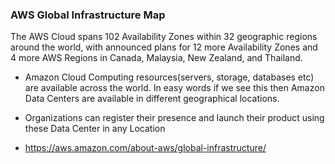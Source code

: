 ### AWS Global Infrastructure Map

The AWS Cloud spans 102 Availability Zones within 32 geographic regions around the world, with announced plans for 12 more Availability Zones and 4 more AWS Regions in Canada, Malaysia, New Zealand, and Thailand. 

- Amazon Cloud Computing resources(servers, storage, databases etc) are available across the world. 
In easy words if we see this then Amazon Data Centers are available in different geographical locations.

- Organizations can register their presence and launch their product using these Data Center in any Location
- https://aws.amazon.com/about-aws/global-infrastructure/
